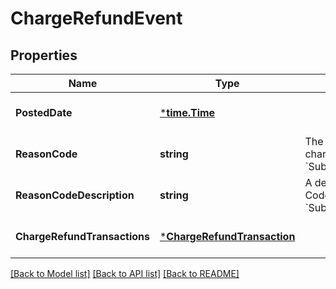 # ChargeRefundEvent

## Properties
Name | Type | Description | Notes
------------ | ------------- | ------------- | -------------
**PostedDate** | [***time.Time**](time.Time.md) |  | [optional] [default to null]
**ReasonCode** | **string** | The reason given for a charge refund.  Example: &#x60;SubscriptionFeeCorrection&#x60; | [optional] [default to null]
**ReasonCodeDescription** | **string** | A description of the Reason Code.   Example: &#x60;SubscriptionFeeCorrection&#x60; | [optional] [default to null]
**ChargeRefundTransactions** | [***ChargeRefundTransaction**](ChargeRefundTransaction.md) |  | [optional] [default to null]

[[Back to Model list]](../README.md#documentation-for-models) [[Back to API list]](../README.md#documentation-for-api-endpoints) [[Back to README]](../README.md)

